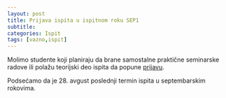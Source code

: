 ```yaml
---
layout: post
title: Prijava ispita u ispitnom roku SEP1
subtitle: 
categories: Ispit 
tags: [vazno,ispit]
---
```


Molimo studente koji planiraju da brane samostalne praktične seminarske radove ili polažu teorijski deo ispita da popune [prijavu](https://forms.gle/if7K677GqYBJeEVZ7).

Podsećamo da je 28. avgust poslednji termin ispita u septembarskim rokovima.
